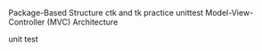 Package-Based Structure
ctk and tk practice
unittest
Model-View-Controller (MVC) Architecture

unit test